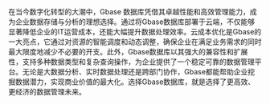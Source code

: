 在当今数字化转型的大潮中，Gbase 数据库凭借其卓越性能和高效管理能力，成为企业数据存储与分析的理想选择。通过将Gbase数据库部署于云端，不仅能够显著降低企业的IT运营成本，还能大幅提升数据处理效率。云成本优化是Gbase的一大亮点，它通过对资源的智能调度和动态调整，确保企业在满足业务需求的同时最大限度地减少不必要的开支。此外，Gbase数据库以其强大的兼容性和扩展性，支持多种数据类型和复杂查询操作，为企业提供了一个稳定可靠的数据管理平台。无论是大数据分析、实时数据处理还是跨部门协作，Gbase都能帮助企业挖掘数据潜力，实现商业价值的最大化。选择Gbase数据库，就是选择了更高效、更经济的数据管理未来。